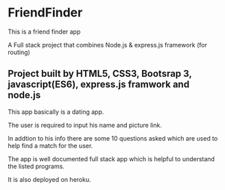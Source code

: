 # FriendFinder
This is a friend finder app

A Full stack project that combines Node.js &amp; express.js framework (for routing)

Project built by HTML5, CSS3, Bootsrap 3, javascript(ES6), express.js framwork and node.js 
-----------------------------------------------------------------------------------------

This app basically is a dating app.

The user is required to input his name and picture link. 

In addtion to his info there are some 10 questions asked which are used to help find a match for the user.

The app is well documented full stack app which is helpful to understand the listed programs.

It is also deployed on heroku.


